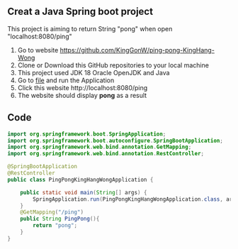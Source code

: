 ## Creat a Java Spring boot project

This project is aiming to return String "pong" when open "localhost:8080/ping"
1. Go to website https://github.com/KingGonW/ping-pong-KingHang-Wong
2. Clone or Download this GitHub repositories to your local machine
3. This project used JDK 18 Oracle OpenJDK and Java
4. Go to [file](src/main/java/com/example/pingpongkinghangwong/PingPongKingHangWongApplication.java) and run the Application
5. Click this website http://localhost:8080/ping
6. The website should display **pong** as a result

## Code 

```java
import org.springframework.boot.SpringApplication;
import org.springframework.boot.autoconfigure.SpringBootApplication;
import org.springframework.web.bind.annotation.GetMapping;
import org.springframework.web.bind.annotation.RestController;

@SpringBootApplication
@RestController
public class PingPongKingHangWongApplication {

	public static void main(String[] args) {
		SpringApplication.run(PingPongKingHangWongApplication.class, args);
	}
	@GetMapping("/ping")
	public String PingPong(){
		return "pong";
	}
}
